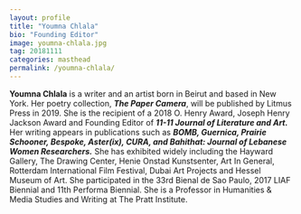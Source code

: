 ```yaml
---
layout: profile
title: "Youmna Chlala"
bio: "Founding Editor"
image: youmna-chlala.jpg
tag: 20181111
categories: masthead
permalink: /youmna-chlala/
---
```


<span style="font-weight: bold;">Youmna Chlala</span> is a writer and an artist born in Beirut and based in New York. Her poetry collection, <span style="font-weight: bold;font-style: italic;">The Paper Camera</span>, will be published by Litmus Press in 2019. She is the recipient of a 2018 O. Henry Award, Joseph Henry Jackson Award and Founding Editor of <span style="font-weight: bold;font-style: italic;">11-11 Journal of Literature and Art.</span> Her writing appears in publications such as <span style="font-weight: bold;font-style: italic;">BOMB, Guernica, Prairie Schooner, Bespoke, Aster(ix), CURA,  and Bahithat: Journal of Lebanese Women Researchers.</span> She has exhibited widely including the Hayward Gallery, The Drawing Center, Henie Onstad Kunstsenter, Art In General, Rotterdam International Film Festival, Dubai Art Projects and Hessel Museum of Art. She participated in the 33rd Bienal de Sao Paulo, 2017 LIAF Biennial and 11th Performa Biennial. She is a Professor in Humanities & Media Studies and Writing at The Pratt Institute.